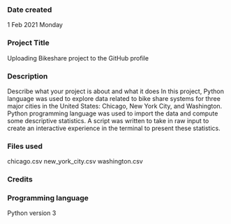 ### Date created
1 Feb 2021 Monday

### Project Title
Uploading Bikeshare project to the GitHub profile

### Description
Describe what your project is about and what it does In this project, Python language was used to explore data related to bike share systems for three major cities in the United States: Chicago, New York City, and Washington. Python programming language was used to import the data and compute some descriptive statistics. A script was written to take in raw input to create an interactive experience in the terminal to present these statistics.

### Files used
chicago.csv
new_york_city.csv
washington.csv

### Credits

### Programming language
Python version 3



